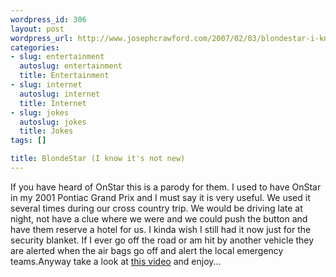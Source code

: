 ```yaml
--- 
wordpress_id: 306
layout: post
wordpress_url: http://www.josephcrawford.com/2007/02/03/blondestar-i-know-its-not-new/
categories: 
- slug: entertainment
  autoslug: entertainment
  title: Entertainment
- slug: internet
  autoslug: internet
  title: Internet
- slug: jokes
  autoslug: jokes
  title: Jokes
tags: []

title: BlondeStar (I know it's not new)
---
```

If you have heard of OnStar this is a parody for them.  I used to have OnStar in my 2001 Pontiac Grand Prix and I must say it is very useful.  We used it several times during our cross country trip.  We would be driving late at night, not have a clue where we were and we could push the button and have them reserve a hotel for us.  I kinda wish I still had it now just for the security blanket.  If I ever go off the road or am hit by another vehicle they are alerted when the air bags go off and alert the local emergency teams.Anyway take a look at [this video](http://media.funny-video-stuff.com/viewmovie.php?path=http%3A%2F%2Fmedia.funny-video-stuff.com%2Fcontent%2F2007%2F02%2F02%2F1%2Fblondestar.wmv&tracking_id=617872&ad_key=LWQBWRFINXCE&type=wmv) and enjoy...
